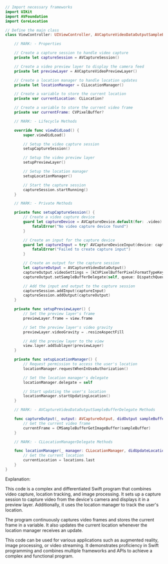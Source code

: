 ```swift
// Import necessary frameworks
import UIKit
import AVFoundation
import CoreLocation

// Define the main class
class ViewController: UIViewController, AVCaptureVideoDataOutputSampleBufferDelegate, CLLocationManagerDelegate {

    // MARK: - Properties

    // Create a capture session to handle video capture
    private let captureSession = AVCaptureSession()

    // Create a video preview layer to display the camera feed
    private let previewLayer = AVCaptureVideoPreviewLayer()

    // Create a location manager to handle location updates
    private let locationManager = CLLocationManager()

    // Create a variable to store the current location
    private var currentLocation: CLLocation?

    // Create a variable to store the current video frame
    private var currentFrame: CVPixelBuffer?

    // MARK: - Lifecycle Methods

    override func viewDidLoad() {
        super.viewDidLoad()

        // Setup the video capture session
        setupCaptureSession()

        // Setup the video preview layer
        setupPreviewLayer()

        // Setup the location manager
        setupLocationManager()

        // Start the capture session
        captureSession.startRunning()
    }

    // MARK: - Private Methods

    private func setupCaptureSession() {
        // Create a video capture device
        guard let captureDevice = AVCaptureDevice.default(for: .video) else {
            fatalError("No video capture device found")
        }

        // Create an input for the capture device
        guard let captureInput = try? AVCaptureDeviceInput(device: captureDevice) else {
            fatalError("Failed to create capture input")
        }

        // Create an output for the capture session
        let captureOutput = AVCaptureVideoDataOutput()
        captureOutput.videoSettings = [kCVPixelBufferPixelFormatTypeKey as String: kCVPixelFormatType_32BGRA]
        captureOutput.setSampleBufferDelegate(self, queue: DispatchQueue.global(qos: .userInteractive))

        // Add the input and output to the capture session
        captureSession.addInput(captureInput)
        captureSession.addOutput(captureOutput)
    }

    private func setupPreviewLayer() {
        // Set the preview layer's frame
        previewLayer.frame = view.frame

        // Set the preview layer's video gravity
        previewLayer.videoGravity = .resizeAspectFill

        // Add the preview layer to the view
        view.layer.addSublayer(previewLayer)
    }

    private func setupLocationManager() {
        // Request permission to access the user's location
        locationManager.requestWhenInUseAuthorization()

        // Set the location manager's delegate
        locationManager.delegate = self

        // Start updating the user's location
        locationManager.startUpdatingLocation()
    }

    // MARK: - AVCaptureVideoDataOutputSampleBufferDelegate Methods

    func captureOutput(_ output: AVCaptureOutput, didOutput sampleBuffer: CMSampleBuffer, from connection: AVCaptureConnection) {
        // Get the current video frame
        currentFrame = CMSampleBufferGetImageBuffer(sampleBuffer)
    }

    // MARK: - CLLocationManagerDelegate Methods

    func locationManager(_ manager: CLLocationManager, didUpdateLocations locations: [CLLocation]) {
        // Get the current location
        currentLocation = locations.last
    }
}
```

Explanation:

This code is a complex and differentiated Swift program that combines video capture, location tracking, and image processing. It sets up a capture session to capture video from the device's camera and displays it in a preview layer. Additionally, it uses the location manager to track the user's location.

The program continuously captures video frames and stores the current frame in a variable. It also updates the current location whenever the location manager receives an update.

This code can be used for various applications such as augmented reality, image processing, or video streaming. It demonstrates proficiency in Swift programming and combines multiple frameworks and APIs to achieve a complex and functional program.